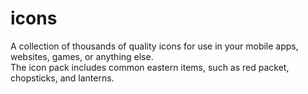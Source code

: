 # icons
A collection of thousands of quality icons for use in your mobile apps, websites, games, or anything else.<br>
The icon pack includes common eastern items, such as red packet, chopsticks, and lanterns.<br>
